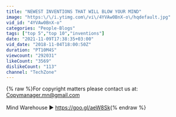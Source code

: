 ```yaml
---
title: "NEWEST INVENTIONS THAT WILL BLOW YOUR MIND"
image: "https:\/\/i.ytimg.com\/vi\/4YVAw0BnX-o\/hqdefault.jpg"
vid_id: "4YVAw0BnX-o"
categories: "People-Blogs"
tags: ["top 5","top 10","inventions"]
date: "2021-11-09T17:38:35+03:00"
vid_date: "2018-11-04T18:00:50Z"
duration: "PT10M4S"
viewcount: "292031"
likeCount: "3569"
dislikeCount: "113"
channel: "TechZone"
---
```

{% raw %}For copyright matters please contact us at: Copymanager.mn@gmail.com<br /><br />Mind Warehouse ► <a rel="nofollow" target="blank" href="https://goo.gl/aeW8Sk">https://goo.gl/aeW8Sk</a>{% endraw %}
